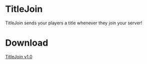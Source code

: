 # TitleJoin

TitleJoin sends your players a title whenever they join your server!

# Download

[TitleJoin v1.0](https://github.com/DelxHQ/TitleJoin/releases/tag/1.0)